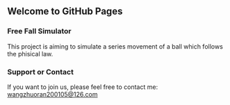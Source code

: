 ## Welcome to GitHub Pages

### Free Fall Simulator

This project is aiming to simulate a series movement of a ball which follows the phisical law.

### Support or Contact  

If you want to join us, please feel free to contact me: wangzhuoran200105@126.com  
